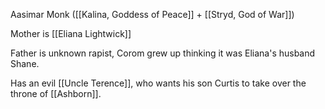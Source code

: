 Aasimar Monk ([[Kalina, Goddess of Peace]] + [[Stryd, God of War]])

Mother is [[Eliana Lightwick]]

Father is unknown rapist, Corom grew up thinking it was Eliana's husband Shane.

Has an evil [[Uncle Terence]], who wants his son Curtis to take over the throne of [[Ashborn]].